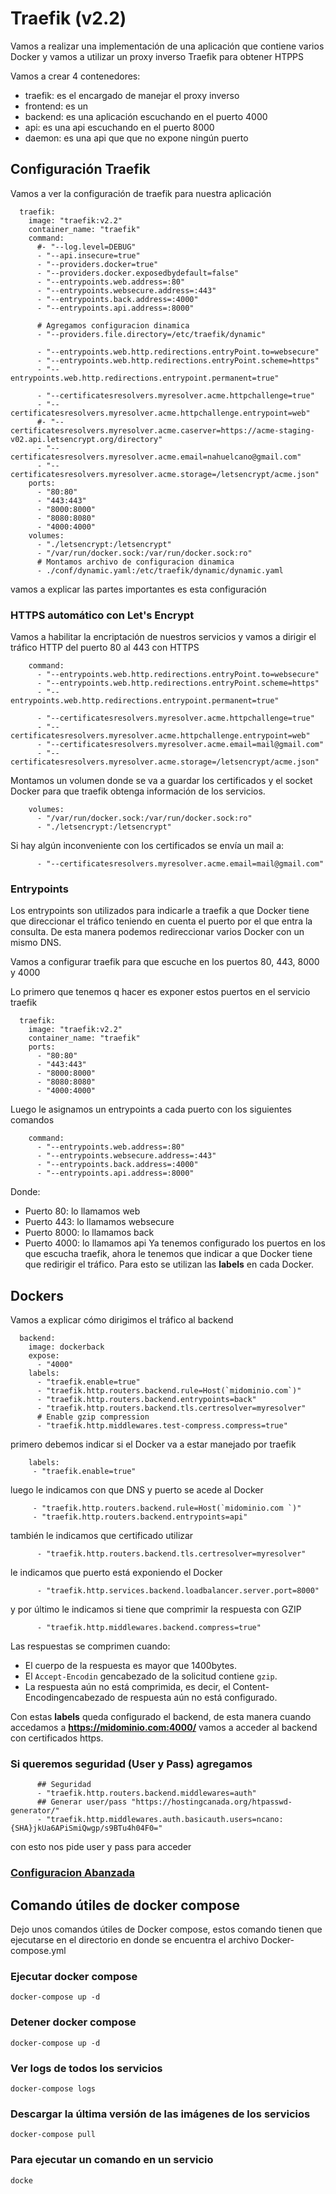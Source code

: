 # Traefik (v2.2)
Vamos a realizar una implementación de una aplicación que contiene varios Docker y vamos a utilizar un proxy inverso Traefik para obtener HTPPS

Vamos a crear 4 contenedores:
- traefik: es el encargado de manejar el proxy inverso
- frontend: es un 
- backend: es una aplicación escuchando en el puerto 4000
- api: es una api escuchando en el puerto 8000
- daemon: es una api que que no expone ningún puerto

## Configuración Traefik
Vamos a ver la configuración de traefik para nuestra aplicación 
````
  traefik:
    image: "traefik:v2.2"
    container_name: "traefik"
    command:
      #- "--log.level=DEBUG"
      - "--api.insecure=true"
      - "--providers.docker=true"
      - "--providers.docker.exposedbydefault=false"
      - "--entrypoints.web.address=:80"
      - "--entrypoints.websecure.address=:443"
      - "--entrypoints.back.address=:4000"
      - "--entrypoints.api.address=:8000"
      
      # Agregamos configuracion dinamica
      - "--providers.file.directory=/etc/traefik/dynamic" 
      
      - "--entrypoints.web.http.redirections.entryPoint.to=websecure"
      - "--entrypoints.web.http.redirections.entryPoint.scheme=https"
      - "--entrypoints.web.http.redirections.entrypoint.permanent=true" 
      
      - "--certificatesresolvers.myresolver.acme.httpchallenge=true"
      - "--certificatesresolvers.myresolver.acme.httpchallenge.entrypoint=web"
      #- "--certificatesresolvers.myresolver.acme.caserver=https://acme-staging-v02.api.letsencrypt.org/directory"
      - "--certificatesresolvers.myresolver.acme.email=nahuelcano@gmail.com"
      - "--certificatesresolvers.myresolver.acme.storage=/letsencrypt/acme.json"
    ports:
      - "80:80"
      - "443:443"
      - "8000:8000"
      - "8080:8080"
      - "4000:4000"
    volumes:
      - "./letsencrypt:/letsencrypt"
      - "/var/run/docker.sock:/var/run/docker.sock:ro"
      # Montamos archivo de configuracion dinamica
      - ./conf/dynamic.yaml:/etc/traefik/dynamic/dynamic.yaml 
````
vamos a explicar las partes importantes es esta configuración
### HTTPS automático con Let's Encrypt
Vamos a habilitar la encriptación de nuestros servicios y vamos a dirigir el tráfico HTTP del puerto 80 al 443 con HTTPS 
````
    command:
      - "--entrypoints.web.http.redirections.entryPoint.to=websecure"
      - "--entrypoints.web.http.redirections.entryPoint.scheme=https"
      - "--entrypoints.web.http.redirections.entrypoint.permanent=true" 
      
      - "--certificatesresolvers.myresolver.acme.httpchallenge=true"
      - "--certificatesresolvers.myresolver.acme.httpchallenge.entrypoint=web"
      - "--certificatesresolvers.myresolver.acme.email=mail@gmail.com"
      - "--certificatesresolvers.myresolver.acme.storage=/letsencrypt/acme.json"
````
Montamos un volumen donde se va a guardar los certificados y el socket Docker para que traefik obtenga información de los servicios. 
````
    volumes:
      - "/var/run/docker.sock:/var/run/docker.sock:ro"
      - "./letsencrypt:/letsencrypt"
````
Si hay algún inconveniente con los certificados se envía un mail a:
````
      - "--certificatesresolvers.myresolver.acme.email=mail@gmail.com"
````
### Entrypoints
Los entrypoints son utilizados para indicarle a traefik a que Docker tiene que direccionar el tráfico teniendo en cuenta el puerto por el que entra la consulta. De esta manera podemos redireccionar varios Docker con un mismo DNS.

Vamos a configurar traefik para que escuche en los puertos 80, 443, 8000 y 4000

Lo primero que tenemos q hacer es exponer estos puertos en el servicio traefik
````
  traefik:
    image: "traefik:v2.2"
    container_name: "traefik"    
    ports:
      - "80:80"
      - "443:443"
      - "8000:8000"
      - "8080:8080"
      - "4000:4000"
````
Luego le asignamos un entrypoints a cada puerto con los siguientes comandos
````
    command:
      - "--entrypoints.web.address=:80"
      - "--entrypoints.websecure.address=:443"
      - "--entrypoints.back.address=:4000"
      - "--entrypoints.api.address=:8000"
````
Donde:
- Puerto 80: lo llamamos web
- Puerto 443: lo llamamos websecure
- Puerto 8000: lo llamamos back
- Puerto 4000: lo llamamos api
Ya tenemos configurado los puertos en los que escucha traefik, ahora le tenemos que indicar a que Docker tiene que redirigir el tráfico. Para esto se utilizan las **labels** en cada Docker.
## Dockers 
Vamos a explicar cómo dirigimos el tráfico al backend
````
  backend:
    image: dockerback
    expose: 
      - "4000"
    labels:
      - "traefik.enable=true"
      - "traefik.http.routers.backend.rule=Host(`midominio.com`)"
      - "traefik.http.routers.backend.entrypoints=back"
      - "traefik.http.routers.backend.tls.certresolver=myresolver"
      # Enable gzip compression
      - "traefik.http.middlewares.test-compress.compress=true"      
 ````     
 primero debemos indicar si el Docker va a estar manejado por traefik
 ````
     labels:
      - "traefik.enable=true"
 ````
luego le indicamos con que DNS y puerto se acede al Docker
````
     - "traefik.http.routers.backend.rule=Host(`midominio.com `)"
     - "traefik.http.routers.backend.entrypoints=api"
````
también le indicamos que certificado utilizar
````
      - "traefik.http.routers.backend.tls.certresolver=myresolver"
````
le indicamos que puerto está exponiendo el Docker
````
      - "traefik.http.services.backend.loadbalancer.server.port=8000"
````  
y por último le indicamos si tiene que comprimir la respuesta con GZIP
````
      - "traefik.http.middlewares.backend.compress=true"
````
Las respuestas se comprimen cuando:
- El cuerpo de la respuesta es mayor que 1400bytes.
- El ``Accept-Encodin`` gencabezado de la solicitud contiene ``gzip``.
- La respuesta aún no está comprimida, es decir, el Content-Encodingencabezado de respuesta aún no está configurado.

Con estas **labels** queda configurado el backend, de esta manera cuando accedamos a **https://midominio.com:4000/** vamos a acceder al backend con certificados https.

### Si queremos seguridad (User y Pass) agregamos
````
      ## Seguridad
      - "traefik.http.routers.backend.middlewares=auth"
      ## Generar user/pass "https://hostingcanada.org/htpasswd-generator/"
      - "traefik.http.middlewares.auth.basicauth.users=ncano:{SHA}jkUa6APiSmiQwgp/s9BTu4h04F0="
````
con esto nos pide user y pass para acceder
### [Configuracion Abanzada](https://blog.thesparktree.com/traefik-advanced-config)
## Comando útiles de docker compose
Dejo unos comandos útiles de Docker compose, estos comando tienen que ejecutarse en el directorio en donde se encuentra el archivo Docker-compose.yml 
### Ejecutar docker compose 
````
docker-compose up -d
````
### Detener docker compose
````
docker-compose up -d
````
### Ver logs de todos los servicios 
````
docker-compose logs
````
### Descargar la última versión de las imágenes de los servicios
````
docker-compose pull
````
### Para ejecutar un comando en un servicio
````
docke
    
